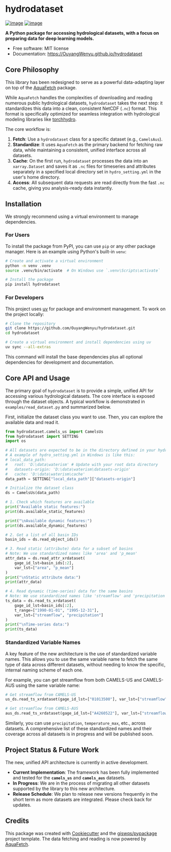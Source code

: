 # hydrodataset

[![image](https://img.shields.io/pypi/v/hydrodataset.svg)](https://pypi.python.org/pypi/hydrodataset)
[![image](https://img.shields.io/conda/vn/conda-forge/hydrodataset.svg)](https://anaconda.org/conda-forge/hydrodataset)

**A Python package for accessing hydrological datasets, with a focus on preparing data for deep learning models.**

-   Free software: MIT license
-   Documentation: https://OuyangWenyu.github.io/hydrodataset

## Core Philosophy

This library has been redesigned to serve as a powerful data-adapting layer on top of the [AquaFetch](https://github.com/hyex-research/AquaFetch) package.

While `AquaFetch` handles the complexities of downloading and reading numerous public hydrological datasets, `hydrodataset` takes the next step: it standardizes this data into a clean, consistent NetCDF (`.nc`) format. This format is specifically optimized for seamless integration with hydrological modeling libraries like [torchhydro](https://github.com/OuyangWenyu/torchhydro).

The core workflow is:
1.  **Fetch**: Use a `hydrodataset` class for a specific dataset (e.g., `CamelsAus`).
2.  **Standardize**: It uses `AquaFetch` as the primary backend for fetching raw data, while maintaining a consistent, unified interface across all datasets.
3.  **Cache**: On the first run, `hydrodataset` processes the data into an `xarray.Dataset` and saves it as `.nc` files for timeseries and attributes separately in a specified local directory set in `hydro_setting.yml` in the user's home directory.
4.  **Access**: All subsequent data requests are read directly from the fast `.nc` cache, giving you analysis-ready data instantly.

## Installation

We strongly recommend using a virtual environment to manage dependencies.

### For Users

To install the package from PyPI, you can use `pip` or any other package manager. Here is an example using Python's built-in `venv`:

```bash
# Create and activate a virtual environment
python -m venv .venv
source .venv/bin/activate  # On Windows use `.venv\Scripts\activate`

# Install the package
pip install hydrodataset
```

### For Developers

This project uses [uv](https://github.com/astral-sh/uv) for package and environment management. To work on the project locally:

```bash
# Clone the repository
git clone https://github.com/OuyangWenyu/hydrodataset.git
cd hydrodataset

# Create a virtual environment and install dependencies using uv
uv sync --all-extras
```
This command will install the base dependencies plus all optional dependencies for development and documentation.

## Core API and Usage

The primary goal of `hydrodataset` is to provide a simple, unified API for accessing various hydrological datasets. The core interface is exposed through the dataset objects. A typical workflow is demonstrated in `examples/read_dataset.py` and summarized below.

First, initialize the dataset class you want to use. Then, you can explore the available data and read it.

```python
from hydrodataset.camels_us import CamelsUs
from hydrodataset import SETTING
import os

# All datasets are expected to be in the directory defined in your hydro_setting.yml
# A example of hydro_setting.yml in Windows is like this:
# local_data_path:
#   root: 'D:\data\waterism' # Update with your root data directory
#   datasets-origin: 'D:\data\waterism\datasets-origin'
#   cache: 'D:\data\waterism\cache'
data_path = SETTING["local_data_path"]["datasets-origin"]

# Initialize the dataset class
ds = CamelsUs(data_path)

# 1. Check which features are available
print("Available static features:")
print(ds.available_static_features)

print("\nAvailable dynamic features:")
print(ds.available_dynamic_features)

# 2. Get a list of all basin IDs
basin_ids = ds.read_object_ids()

# 3. Read static (attribute) data for a subset of basins
# Note: We use standardized names like 'area' and 'p_mean'
attr_data = ds.read_attr_xrdataset(
    gage_id_lst=basin_ids[:2],
    var_lst=["area", "p_mean"]
)
print("\nStatic attribute data:")
print(attr_data)

# 4. Read dynamic (time-series) data for the same basins
# Note: We use standardized names like 'streamflow' and 'precipitation'
ts_data = ds.read_ts_xrdataset(
    gage_id_lst=basin_ids[:2],
    t_range=["1990-01-01", "1995-12-31"],
    var_lst=["streamflow", "precipitation"]
)
print("\nTime-series data:")
print(ts_data)
```

### Standardized Variable Names

A key feature of the new architecture is the use of standardized variable names. This allows you to use the same variable name to fetch the same type of data across different datasets, without needing to know the specific, internal naming scheme of each one.

For example, you can get streamflow from both CAMELS-US and CAMELS-AUS using the same variable name:

```python
# Get streamflow from CAMELS-US
us_ds.read_ts_xrdataset(gage_id_lst=["01013500"], var_lst=["streamflow"], t_range=["1990-01-01", "1995-12-31"])

# Get streamflow from CAMELS-AUS
aus_ds.read_ts_xrdataset(gage_id_lst=["A4260522"], var_lst=["streamflow"], t_range=["1990-01-01", "1995-12-31"])
```

Similarly, you can use `precipitation`, `temperature_max`, etc., across datasets. A comprehensive list of these standardized names and their coverage across all datasets is in progress and will be published soon.

## Project Status & Future Work

The new, unified API architecture is currently in active development.

*   **Current Implementation**: The framework has been fully implemented and tested for the **`camels_us`** and **`camels_aus`** datasets.
*   **In Progress**: We are in the process of migrating all other datasets supported by the library to this new architecture.
*   **Release Schedule**: We plan to release new versions frequently in the short term as more datasets are integrated. Please check back for updates.

## Credits

This package was created with [Cookiecutter](https://github.com/cookiecutter/cookiecutter) and the [giswqs/pypackage](https://github.com/giswqs/pypackage) project template. The data fetching and reading is now powered by [AquaFetch](https://github.com/hyex-research/AquaFetch).